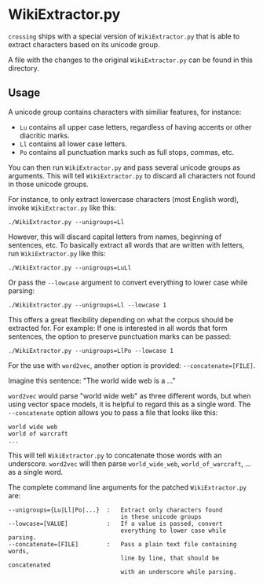 WikiExtractor.py
================

`crossing` ships with a special version of `WikiExtractor.py` that
is able to extract characters based on its unicode group.

A file with the changes to the original `WikiExtractor.py` can be found in this
directory.

Usage
-----

A unicode group contains characters with similiar features, for instance:

*   `Lu` contains all upper case letters, regardless of having accents
    or other diacritic marks.
*   `Ll` contains all lower case letters.
*   `Po` contains all punctuation marks such as full stops, commas, etc.

You can then run `WikiExtractor.py` and pass several unicode groups as arguments.
This will tell `WikiExtractor.py` to discard all characters not found in those
unicode groups.

For instance, to only extract lowercase characters (most English word),
invoke `WikiExtractor.py` like this:

    ./WikiExtractor.py --unigroups=Ll

However, this will discard capital letters from names, beginning of sentences, etc.
To basically extract all words that are written with letters, run `WikiExtractor.py` like this:

    ./WikiExtractor.py --unigroups=LuLl

Or pass the `--lowcase` argument to convert everything to lower case while parsing:

    ./WikiExtractor.py --unigroups=Ll --lowcase 1

This offers a great flexibility depending on what the corpus should be extracted for.
For example: If one is interested in all words that form sentences, the option to
preserve punctuation marks can be passed:

    ./WikiExtractor.py --unigroups=LlPo --lowcase 1

For the use with `word2vec`, another option is provided: `--concatenate=[FILE]`.

Imagine this sentence: "The world wide web is a ..."

`word2vec` would parse "world wide web" as three different words, but when using
vector space models, it is helpful to regard this as a single word.
The `--concatenate` option allows you to pass a file that looks like this:

    world wide web
    world of warcraft
    ...

This will tell `WikiExtractor.py` to concatenate those words with an underscore.
`word2vec` will then parse `world_wide_web`, `world_of_warcraft`, ... as a single word.

The complete command line arguments for the patched `WikiExtractor.py` are:

    --unigroups={Lu|Ll|Po|...}  :   Extract only characters found
                                    in these unicode groups
    --lowcase=[VALUE]           :   If a value is passed, convert
                                    everything to lower case while parsing.
    --concatenate=[FILE]        :   Pass a plain text file containing words,
                                    line by line, that should be concatenated
                                    with an underscore while parsing.
